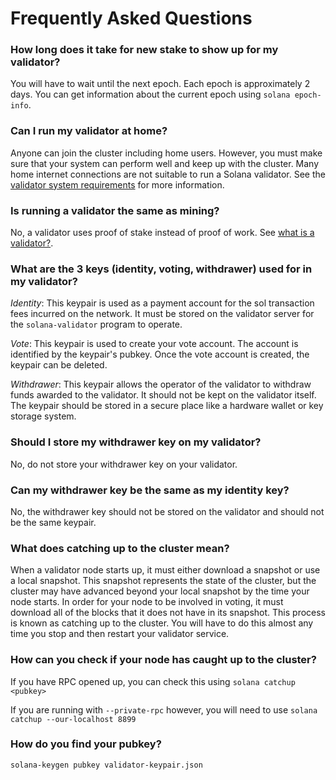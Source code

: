 # Frequently Asked Questions

### How long does it take for new stake to show up for my validator?

You will have to wait until the next epoch. Each epoch is approximately 2 days. You can get information about the current epoch using `solana epoch-info`.

### Can I run my validator at home?

Anyone can join the cluster including home users. However, you must make sure that your system can perform well and keep up with the cluster. Many home internet connections are not suitable to run a Solana validator.  See the [validator system requirements](https://docs.solana.com/running-validator/validator-reqs) for more information.

### Is running a validator the same as mining?

No, a validator uses proof of stake instead of proof of work.  See [what is a validator?](/solana-introduction/what-is-a-validator).

### What are the 3 keys (identity, voting, withdrawer) used for in my validator?

_Identity_: This keypair is used as a payment account for the sol transaction fees incurred on the network. It must be stored on the validator server for the `solana-validator` program to operate.

_Vote_: This keypair is used to create your vote account. The account is identified by the keypair's pubkey. Once the vote account is created, the keypair can be deleted.

_Withdrawer_: This keypair allows the operator of the validator to withdraw funds awarded to the validator. It should not be kept on the validator itself.  The keypair should be stored in a secure place like a hardware wallet or key storage system.

### Should I store my withdrawer key on my validator?

No, do not store your withdrawer key on your validator.

### Can my withdrawer key be the same as my identity key?

No, the withdrawer key should not be stored on the validator and should not be the same keypair.

### What does catching up to the cluster mean?

When a validator node starts up, it must either download a snapshot or use a local snapshot. This snapshot represents the state of the cluster, but the cluster may have advanced beyond your local snapshot by the time your node starts.  In order for your node to be involved in voting, it must download all of the blocks that it does not have in its snapshot. This process is known as catching up to the cluster.  You will have to do this almost any time you stop and then restart your validator service.

### How can you check if your node has caught up to the cluster?

If you have RPC opened up, you can check this using `solana catchup <pubkey>`

If you are running with `--private-rpc` however, you will need to use `solana catchup --our-localhost 8899`

### How do you find your pubkey?

`solana-keygen pubkey validator-keypair.json`
